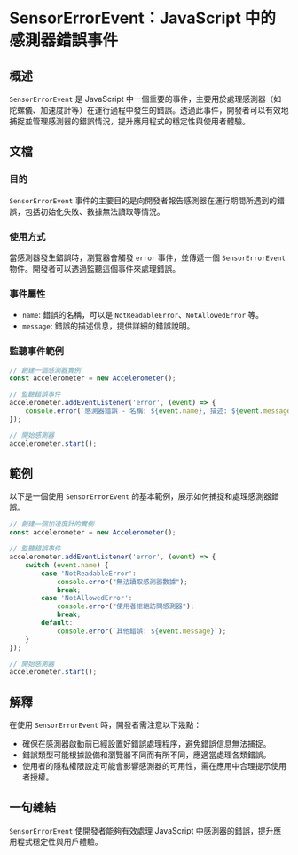 <!--
Meta Description: # SensorErrorEvent：JavaScript 中的感測器錯誤事件 ## 概述 `SensorErrorEvent` 是 JavaScript 中一個重要的事件，主要用於處理感測器（如陀螺儀、加速度計等）在運行過程中發生的錯誤。透過此事件，開發者可以有效地捕捉並管理感測器的錯誤情況，提升...
Meta Keywords: accelerometer, sensorerrorevent, error, event, javascript
-->

# SensorErrorEvent：JavaScript 中的感測器錯誤事件

## 概述
`SensorErrorEvent` 是 JavaScript 中一個重要的事件，主要用於處理感測器（如陀螺儀、加速度計等）在運行過程中發生的錯誤。透過此事件，開發者可以有效地捕捉並管理感測器的錯誤情況，提升應用程式的穩定性與使用者體驗。

## 文檔
### 目的
`SensorErrorEvent` 事件的主要目的是向開發者報告感測器在運行期間所遇到的錯誤，包括初始化失敗、數據無法讀取等情況。

### 使用方式
當感測器發生錯誤時，瀏覽器會觸發 `error` 事件，並傳遞一個 `SensorErrorEvent` 物件。開發者可以透過監聽這個事件來處理錯誤。

### 事件屬性
- `name`: 錯誤的名稱，可以是 `NotReadableError`、`NotAllowedError` 等。
- `message`: 錯誤的描述信息，提供詳細的錯誤說明。

### 監聽事件範例
```javascript
// 創建一個感測器實例
const accelerometer = new Accelerometer();

// 監聽錯誤事件
accelerometer.addEventListener('error', (event) => {
    console.error(`感測器錯誤 - 名稱: ${event.name}, 描述: ${event.message}`);
});

// 開始感測器
accelerometer.start();
```

## 範例
以下是一個使用 `SensorErrorEvent` 的基本範例，展示如何捕捉和處理感測器錯誤。

```javascript
// 創建一個加速度計的實例
const accelerometer = new Accelerometer();

// 監聽錯誤事件
accelerometer.addEventListener('error', (event) => {
    switch (event.name) {
        case 'NotReadableError':
            console.error("無法讀取感測器數據");
            break;
        case 'NotAllowedError':
            console.error("使用者拒絕訪問感測器");
            break;
        default:
            console.error(`其他錯誤: ${event.message}`);
    }
});

// 開始感測器
accelerometer.start();
```

## 解釋
在使用 `SensorErrorEvent` 時，開發者需注意以下幾點：
- 確保在感測器啟動前已經設置好錯誤處理程序，避免錯誤信息無法捕捉。
- 錯誤類型可能根據設備和瀏覽器不同而有所不同，應適當處理各類錯誤。
- 使用者的隱私權限設定可能會影響感測器的可用性，需在應用中合理提示使用者授權。

## 一句總結
`SensorErrorEvent` 使開發者能夠有效處理 JavaScript 中感測器的錯誤，提升應用程式穩定性與用戶體驗。